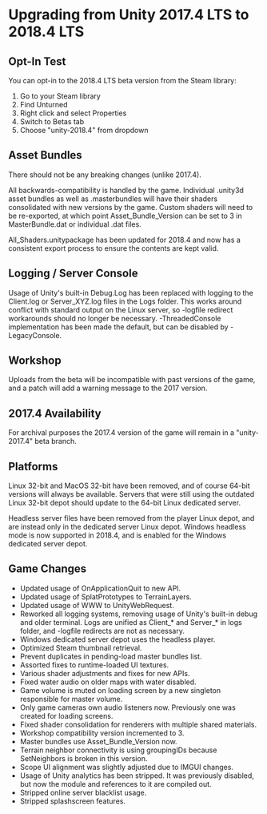 Upgrading from Unity 2017.4 LTS to 2018.4 LTS
=============================================

Opt-In Test
-----------

You can opt-in to the 2018.4 LTS beta version from the Steam library:

1. Go to your Steam library
2. Find Unturned
3. Right click and select Properties
4. Switch to Betas tab
5. Choose "unity-2018.4" from dropdown

Asset Bundles
-------------

There should not be any breaking changes (unlike 2017.4).

All backwards-compatibility is handled by the game. Individual .unity3d asset bundles as well as .masterbundles will have their shaders consolidated with new versions by the game. Custom shaders will need to be re-exported, at which point Asset_Bundle_Version can be set to 3 in MasterBundle.dat or individual .dat files.

All_Shaders.unitypackage has been updated for 2018.4 and now has a consistent export process to ensure the contents are kept valid.

Logging / Server Console
------------------------

Usage of Unity's built-in Debug.Log has been replaced with logging to the Client.log or Server_XYZ.log files in the Logs folder. This works around conflict with standard output on the Linux server, so -logfile redirect workarounds should no longer be necessary. -ThreadedConsole implementation has been made the default, but can be disabled by -LegacyConsole.

Workshop
--------

Uploads from the beta will be incompatible with past versions of the game, and a patch will add a warning message to the 2017 version.

2017.4 Availability
-------------------
For archival purposes the 2017.4 version of the game will remain in a "unity-2017.4" beta branch.

Platforms
---------

Linux 32-bit and MacOS 32-bit have been removed, and of course 64-bit versions will always be available. Servers that were still using the outdated Linux 32-bit depot should update to the 64-bit Linux dedicated server.

Headless server files have been removed from the player Linux depot, and are instead only in the dedicated server Linux depot. Windows headless mode is now supported in 2018.4, and is enabled for the Windows dedicated server depot.

Game Changes
------------

- Updated usage of OnApplicationQuit to new API.
- Updated usage of SplatPrototypes to TerrainLayers.
- Updated usage of WWW to UnityWebRequest.
- Reworked all logging systems, removing usage of Unity's built-in debug and older terminal. Logs are unified as Client_* and Server_* in logs folder, and -logfile redirects are not as necessary.
- Windows dedicated server depot uses the headless player.
- Optimized Steam thumbnail retrieval.
- Prevent duplicates in pending-load master bundles list.
- Assorted fixes to runtime-loaded UI textures.
- Various shader adjustments and fixes for new APIs.
- Fixed water audio on older maps with water disabled.
- Game volume is muted on loading screen by a new singleton responsible for master volume.
- Only game cameras own audio listeners now. Previously one was created for loading screens.
- Fixed shader consolidation for renderers with multiple shared materials.
- Workshop compatibility version incremented to 3.
- Master bundles use Asset_Bundle_Version now.
- Terrain neighbor connectivity is using groupingIDs because SetNeighbors is broken in this version.
- Scope UI alignment was slightly adjusted due to IMGUI changes.
- Usage of Unity analytics has been stripped. It was previously disabled, but now the module and references to it are compiled out.
- Stripped online server blacklist usage.
- Stripped splashscreen features.
